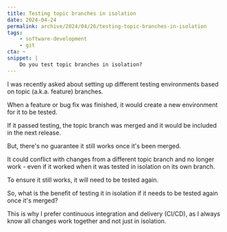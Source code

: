 ```yaml
---
title: Testing topic branches in isolation
date: 2024-04-24
permalink: archive/2024/04/26/testing-topic-branches-in-isolation
tags:
    - software-development
    - git
cta: ~
snippet: |
    Do you test topic branches in isolation?
---
```


I was recently asked about setting up different testing environments based on topic (a.k.a. feature) branches.

When a feature or bug fix was finished, it would create a new environment for it to be tested.

If it passed testing, the topic branch was merged and it would be included in the next release.

But, there's no guarantee it still works once it's been merged.

It could conflict with changes from a different topic branch and no longer work - even if it worked when it was tested in isolation on its own branch.

To ensure it still works, it will need to be tested again.

So, what is the benefit of testing it in isolation if it needs to be tested again once it's merged?

This is why I prefer continuous integration and delivery (CI/CD), as I always know all changes work together and not just in isolation.
